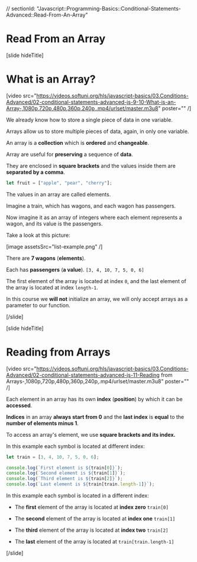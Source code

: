 // sectionId: "Javascript::Programming-Basics::Conditional-Statements-Advanced::Read-From-An-Array"

# Read From an Array

[slide hideTitle]
# What is an Array? 

[video src="https://videos.softuni.org/hls/javascript-basics/03.Conditions-Advanced/02-conditional-statements-advanced-js-9-10-What-is-an-Array-,1080p,720p,480p,360p,240p,.mp4/urlset/master.m3u8" poster="" /]

We already know how to store a single piece of data in one variable. 

Arrays allow us to store multiple pieces of data, again, in only one variable. 

An array is a **collection** which is **ordered** and **changeable**.

Array are useful for **preserving** a sequence of **data**.

They are enclosed in **square brackets** and the values inside them are **separated by a comma**.

```js
let fruit = ["apple", "pear", "cherry"];
```

The values in an array are called elements. 

Imagine a train, which has wagons, and each wagon has passengers. 

Now imagine it as an array of integers where each element represents a wagon, and its value is the passengers. 

Take a look at this picture:

[image assetsSrc="list-example.png" /]

There are **7 wagons** (**elements**). 

Each has **passengers** (**a value**). `[3, 4, 10, 7, 5, 0, 6]`

The first element of the array is located at index `0`, and the last element of the array is located at index `length-1`. 

In this course we **will not** initialize an array, we will only accept arrays as a parameter to our function. 

[/slide]

[slide hideTitle]
# Reading from Arrays

[video src="https://videos.softuni.org/hls/javascript-basics/03.Conditions-Advanced/02-conditional-statements-advanced-js-11-Reading from Arrays-,1080p,720p,480p,360p,240p,.mp4/urlset/master.m3u8" poster="" /]

Each element in an array has its own **index** (**position**) by which it can be **accessed**.

**Indices** in an array **always start from 0** and the **last index** is **equal** to the **number of elements minus 1**.

To access an array's element, we use **square brackets and its index.**

In this example each symbol is located at different index: 

```js live
let train = [3, 4, 10, 7, 5, 0, 6];

console.log(`First element is ${train[0]}`);
console.log(`Second element is ${train[1]}`);
console.log(`Third element is ${train[2]}`);
console.log(`Last element is ${train[train.length-1]}`);
```

In this example each symbol is located in a different index:

- The **first** element of the array is located at **index zero** `train[0]`

- The **second** element of the array is located at **index one** `train[1]`

- The **third** element of the array is located at **index two** `train[2]`

- The **last** element of the array is located at `train[train.length-1]`

[/slide]

